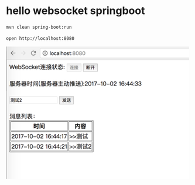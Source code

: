 # hello websocket springboot

```bash
mvn clean spring-boot:run
```

```bash
open http://localhost:8080
```

<!-- MD033 -->
<img src="test.png" style="width:500px;" />
